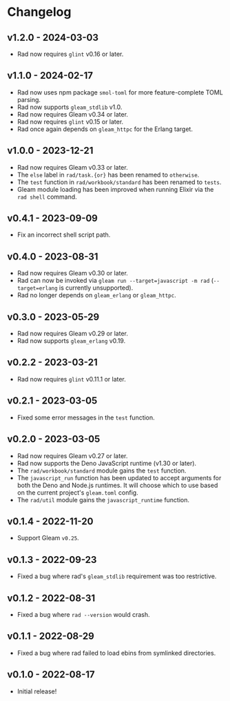 # Changelog

## v1.2.0 - 2024-03-03

- Rad now requires `glint` v0.16 or later.

## v1.1.0 - 2024-02-17

- Rad now uses npm package `smol-toml` for more feature-complete TOML parsing.
- Rad now supports `gleam_stdlib` v1.0.
- Rad now requires Gleam v0.34 or later.
- Rad now requires `glint` v0.15 or later.
- Rad once again depends on `gleam_httpc` for the Erlang target.

## v1.0.0 - 2023-12-21

- Rad now requires Gleam v0.33 or later.
- The `else` label in `rad/task.{or}` has been renamed to `otherwise`.
- The `test` function in `rad/workbook/standard` has been renamed to `tests`.
- Gleam module loading has been improved when running Elixir via the `rad shell`
  command.

## v0.4.1 - 2023-09-09

- Fix an incorrect shell script path.

## v0.4.0 - 2023-08-31

- Rad now requires Gleam v0.30 or later.
- Rad can now be invoked via `gleam run --target=javascript -m rad`
  (`--target=erlang` is currently unsupported).
- Rad no longer depends on `gleam_erlang` or `gleam_httpc`.

## v0.3.0 - 2023-05-29

- Rad now requires Gleam v0.29 or later.
- Rad now supports `gleam_erlang` v0.19.

## v0.2.2 - 2023-03-21

- Rad now requires `glint` v0.11.1 or later.

## v0.2.1 - 2023-03-05

- Fixed some error messages in the `test` function.

## v0.2.0 - 2023-03-05

- Rad now requires Gleam v0.27 or later.
- Rad now supports the Deno JavaScript runtime (v1.30 or later).
- The `rad/workbook/standard` module gains the `test` function.
- The `javascript_run` function has been updated to accept arguments for both
  the Deno and Node.js runtimes. It will choose which to use based on the
  current project's `gleam.toml` config.
- The `rad/util` module gains the `javascript_runtime` function.

## v0.1.4 - 2022-11-20

- Support Gleam `v0.25`.

## v0.1.3 - 2022-09-23

- Fixed a bug where rad's `gleam_stdlib` requirement was too restrictive.

## v0.1.2 - 2022-08-31

- Fixed a bug where `rad --version` would crash.

## v0.1.1 - 2022-08-29

- Fixed a bug where rad failed to load ebins from symlinked directories.

## v0.1.0 - 2022-08-17

- Initial release!
